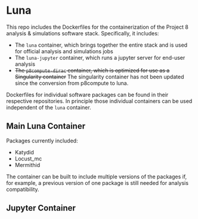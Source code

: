 # Luna

This repo includes the Dockerfiles for the containerization of the Project 8 analysis & simulations software stack. Specifically, it includes:
* The `luna` container, which brings together the entire stack and is used for official analysis and simulations jobs
* The `luna-jupyter` container, which runs a jupyter server for end-user analysis
* ~~The `p8compute-dirac` container, which is optimized for use as a Singularity container~~ The singularity container has not been updated since the conversion from p8compute to luna.

Dockerfiles for individual software packages can be found in their respective repositories.  In principle those individual containers can be used independent of the `luna` container.

## Main Luna Container

Packages currently included:
* Katydid
* Locust_mc
* Mermithid

The container can be built to include multiple versions of the packages if, for example, a previous version of one package is still needed for analysis compatibility.

## Jupyter Container



